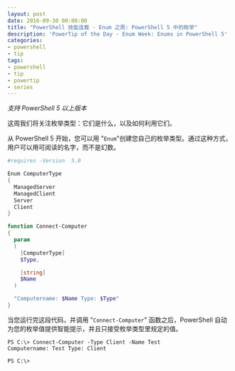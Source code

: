 ```yaml
---
layout: post
date: 2016-09-30 00:00:00
title: "PowerShell 技能连载 - Enum 之周: PowerShell 5 中的枚举"
description: 'PowerTip of the Day - Enum Week: Enums in PowerShell 5'
categories:
- powershell
- tip
tags:
- powershell
- tip
- powertip
- series
---
```

*支持 PowerShell 5 以上版本*

这周我们将关注枚举类型：它们是什么，以及如何利用它们。

从 PowerShell 5 开始，您可以用 "`Enum`"创建您自己的枚举类型。通过这种方式，用户可以用可阅读的名字，而不是幻数。

```powershell
#requires -Version  5.0

Enum ComputerType
{
  ManagedServer
  ManagedClient
  Server
  Client
}

function Connect-Computer
{
  param
  (
    [ComputerType]
    $Type,

    [string]
    $Name
  )

  "Computername: $Name Type: $Type"
}
```

当您运行完这段代码，并调用 "`Connect-Computer`" 函数之后，PowerShell 自动为您的枚举值提供智能提示，并且只接受枚举类型里规定的值。

```shell
PS C:\> Connect-Computer -Type Client -Name Test
Computername: Test Type: Client

PS C:\>
```

<!--本文国际来源：[Enum Week: Enums in PowerShell 5](http://community.idera.com/powershell/powertips/b/tips/posts/enum-week-enums-in-powershell-5)-->
